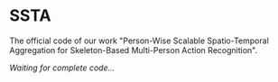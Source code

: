 # SSTA
The official code of our work "Person-Wise Scalable Spatio-Temporal Aggregation for Skeleton-Based Multi-Person Action Recognition".

*Waiting for complete code...*
